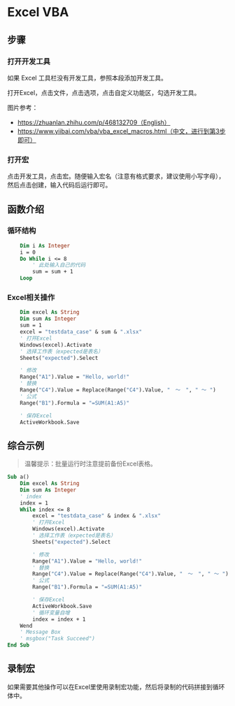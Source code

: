 # Excel VBA

## 步骤

### 打开开发工具

如果 Excel 工具栏没有开发工具，参照本段添加开发工具。

打开Excel，点击文件，点击选项，点击自定义功能区，勾选开发工具。

图片参考：
- https://zhuanlan.zhihu.com/p/468132709（English）
- https://www.yiibai.com/vba/vba_excel_macros.html（中文，进行到第3步即可）

### 打开宏

点击开发工具，点击宏。随便输入宏名（注意有格式要求，建议使用小写字母），然后点击创建，输入代码后运行即可。

## 函数介绍

### 循环结构

```vb
    Dim i As Integer
    i = 0
    Do While i <= 8
        ' 此处输入自己的代码
        sum = sum + 1
    Loop
```

### Excel相关操作

```vb
    Dim excel As String
    Dim sum As Integer
    sum = 1
    excel = "testdata_case" & sum & ".xlsx"
    ' 打开Excel
    Windows(excel).Activate
    ' 选择工作表（expected是表名）
    Sheets("expected").Select

    ' 修改
    Range("A1").Value = "Hello, world!"
    ' 替换
    Range("C4").Value = Replace(Range("C4").Value, "　～　", " ～ ")
    ' 公式
    Range("B1").Formula = "=SUM(A1:A5)"

    ' 保存Excel
    ActiveWorkbook.Save
```

## 综合示例

> 温馨提示：批量运行时注意提前备份Excel表格。

```vb
Sub a()
    Dim excel As String
    Dim sum As Integer
    ' index
    index = 1
    While index <= 8
        excel = "testdata_case" & index & ".xlsx"
        ' 打开Excel
        Windows(excel).Activate
        ' 选择工作表（expected是表名）
        Sheets("expected").Select

        ' 修改
        Range("A1").Value = "Hello, world!"
        ' 替换
        Range("C4").Value = Replace(Range("C4").Value, "　～　", " ～ ")
        ' 公式
        Range("B1").Formula = "=SUM(A1:A5)"

        ' 保存Excel
        ActiveWorkbook.Save
        ' 循环变量自增
        index = index + 1
    Wend
    ' Message Box
    ' msgbox("Task Succeed")
End Sub
```

## 录制宏

如果需要其他操作可以在Excel里使用录制宏功能，然后将录制的代码拼接到循环体中。
